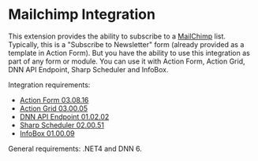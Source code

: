 Mailchimp Integration
=======


This extension provides the ability to subscribe to a [MailChimp](www.mailchimp.com/) list. Typically, this is a "Subscribe to Newsletter" form (already provided as a template in Action Form). But you have the ability to use this integration as part of any form or module. You can use it with Action Form, Action Grid, DNN API Endpoint, Sharp Scheduler and InfoBox.

Integration requirements:

* [Action Form 03.08.16](http://www.dnnsharp.com/products/download?p=AFORM&v=03.08.16)
* [Action Grid 03.00.05](http://www.dnnsharp.com/products/download?p=AGRID&v=03.00.05)
* [DNN API Endpoint 01.02.02](http://www.dnnsharp.com/products/download?p=DNNAPIS&v=01.02.02)
* [Sharp Scheduler 02.00.51](http://www.dnnsharp.com/products/download?p=SCHD&v=02.00.51)
* [InfoBox 01.00.09](http://www.dnnsharp.com/products/download?p=INFOB&v=01.00.09)

General requirements: .NET4 and DNN 6.